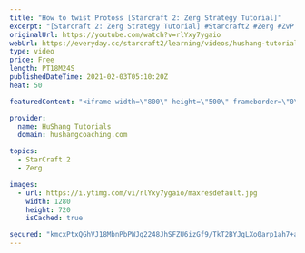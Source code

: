 ```yaml
---
title: "How to twist Protoss [Starcraft 2: Zerg Strategy Tutorial]"
excerpt: "[Starcraft 2: Zerg Strategy Tutorial] #Starcraft2 #Zerg #ZvP  In today's video I show you guys 3 common setups/plans to play aggressive against protoss. All three are pretty strong but it depends a bit on your playstyle and intentions throughout the game. Hope you enjoy the video :)   Coaching --------------------------------------------------------------------------"
originalUrl: https://youtube.com/watch?v=rlYxy7ygaio
webUrl: https://everyday.cc/starcraft2/learning/videos/hushang-tutorials-how-to-twist-protoss-starcraft-2-zerg-strategy-tutorial/
type: video
price: Free
length: PT18M24S
publishedDateTime: 2021-02-03T05:10:20Z
heat: 50

featuredContent: "<iframe width=\"800\" height=\"500\" frameborder=\"0\" src=\"https://www.youtube.com/embed/rlYxy7ygaio\" allow=\"accelerometer; autoplay; encrypted-media; gyroscope; picture-in-picture\" allowfullscreen></iframe>"

provider:
  name: HuShang Tutorials
  domain: hushangcoaching.com

topics:
  - StarCraft 2
  - Zerg

images:
  - url: https://i.ytimg.com/vi/rlYxy7ygaio/maxresdefault.jpg
    width: 1280
    height: 720
    isCached: true

secured: "kmcxPtxQGhVJ18MbnPbPWJg2248JhSFZU6izGf9/TkT2BYJgLXo0arp1ah7+a7lf45DsYoMSIazKzG6QobR9bXIPhOrx7x5eGPz04UME1+CNzEYPNL3XB1R0JHElb1pVdPwbaup67xlsC2PwZQrEV6YvZcemtkmz/AEG2GD64DNs11LqWi33zNkaRoQh9hiH6XYnlCATXFZy7JsK5MFYbloSugwoqN9jMgQ4PL1FjaubcIxF192Kb9cz0ja6j803mDBXc2pzVgPHxL8H7g32BNX88R4IusSVecVt5+IKUzDEi6U+YxpEKFsgWhrNfccPwP+gOkRgvtfD0v9LYXbSDiXYxp8xm3zfJmMn1GOvpd/RLzztBXHKTItGWcljQW9AgbcdJnmyF2McgG6isjLT533E0JNPrYOUmBtljdZWlY0=;1tmmgXpbe94w+i8hvmRXZQ=="
---
```


